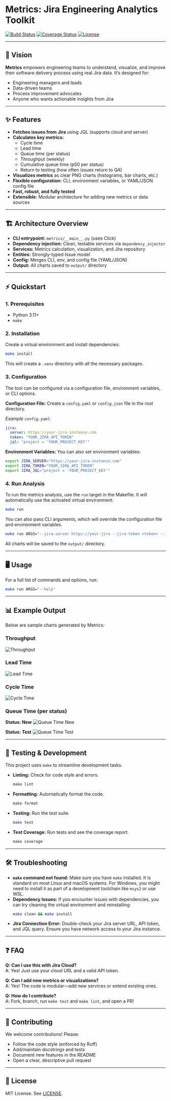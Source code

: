 # Metrics: Jira Engineering Analytics Toolkit

[![Build Status](https://img.shields.io/badge/build-passing-brightgreen)](https://github.com/your/repo/actions)
[![Coverage Status](https://img.shields.io/badge/coverage-80%25-brightgreen)](https://github.com/your/repo/actions)
[![License](https://img.shields.io/badge/license-MIT-blue.svg)](LICENSE)

---

## 🚀 Vision
**Metrics** empowers engineering teams to understand, visualize, and improve their software delivery process using real Jira data. It’s designed for:
- Engineering managers and leads
- Data-driven teams
- Process improvement advocates
- Anyone who wants actionable insights from Jira

---

## ✨ Features
- **Fetches issues from Jira** using JQL (supports cloud and server)
- **Calculates key metrics:**
  - Cycle time
  - Lead time
  - Queue time (per status)
  - Throughput (weekly)
  - Cumulative queue time (p50 per status)
  - Return to testing (how often issues return to QA)
- **Visualizes metrics** as clear PNG charts (histograms, bar charts, etc.)
- **Flexible configuration:** CLI, environment variables, or YAML/JSON config file
- **Fast, robust, and fully tested**
- **Extensible:** Modular architecture for adding new metrics or data sources

---

## 🏗️ Architecture Overview
- **CLI entrypoint:** `metrics/__main__.py` (uses Click)
- **Dependency injection:** Clean, testable services via `dependency_injector`
- **Services:** Metrics calculation, visualization, and Jira repository
- **Entities:** Strongly-typed Issue model
- **Config:** Merges CLI, env, and config file (YAML/JSON)
- **Output:** All charts saved to `output/` directory

---

## ⚡ Quickstart

### 1. Prerequisites
- Python 3.11+
- `make`

### 2. Installation
Create a virtual environment and install dependencies:
```sh
make install
```
This will create a `.venv` directory with all the necessary packages.

### 3. Configuration
The tool can be configured via a configuration file, environment variables, or CLI options.

**Configuration File:**
Create a `config.yaml` or `config.json` file in the root directory.

*Example `config.yaml`:*
```yaml
jira:
  server: https://your-jira-instance.com
  token: "YOUR_JIRA_API_TOKEN"
  jql: "project = 'YOUR_PROJECT_KEY'"
```

**Environment Variables:**
You can also set environment variables:
```sh
export JIRA_SERVER="https://your-jira-instance.com"
export JIRA_TOKEN="YOUR_JIRA_API_TOKEN"
export JIRA_JQL="project = 'YOUR_PROJECT_KEY'"
```

### 4. Run Analysis
To run the metrics analysis, use the `run` target in the Makefile. It will automatically use the activated virtual environment.
```sh
make run
```
You can also pass CLI arguments, which will override the configuration file and environment variables.
```sh
make run ARGS="--jira-server https://your-jira --jira-token <token> --jira-jql 'project=MYPROJ'"
```

All charts will be saved to the `output/` directory.

---

## 🖥️ Usage
For a full list of commands and options, run:
```sh
make run ARGS="--help"
```

---

## 📊 Example Output

Below are sample charts generated by Metrics:

### Throughput
![Throughput](docs/images/throughput.png)

### Lead Time
![Lead Time](docs/images/lead_time.png)

### Cycle Time
![Cycle Time](docs/images/cycle_time.png)

### Queue Time (per status)
**Status: New**
![Queue Time New](docs/images/queue_time_new.png)

**Status: Test**
![Queue Time Test](docs/images/queue_time_test.png)

---

## 🧪 Testing & Development
This project uses `make` to streamline development tasks.

- **Linting:** Check for code style and errors.
  ```sh
  make lint
  ```
- **Formatting:** Automatically format the code.
  ```sh
  make format
  ```
- **Testing:** Run the test suite.
  ```sh
  make test
  ```
- **Test Coverage:** Run tests and see the coverage report.
  ```sh
  make coverage
  ```

---

## 🛠️ Troubleshooting
- **`make` command not found:** Make sure you have `make` installed. It is standard on most Linux and macOS systems. For Windows, you might need to install it as part of a development toolchain like `msys2` or use WSL.
- **Dependency Issues:** If you encounter issues with dependencies, you can try cleaning the virtual environment and reinstalling:
  ```sh
  make clean && make install
  ```
- **Jira Connection Error:** Double-check your Jira server URL, API token, and JQL query. Ensure you have network access to your Jira instance.

---

## ❓ FAQ
**Q: Can I use this with Jira Cloud?**  
A: Yes! Just use your cloud URL and a valid API token.

**Q: Can I add new metrics or visualizations?**  
A: Yes! The code is modular—add new services or extend existing ones.

**Q: How do I contribute?**  
A: Fork, branch, run `make test` and `make lint`, and open a PR!

---

## 🤗 Contributing
We welcome contributions! Please:
- Follow the code style (enforced by Ruff)
- Add/maintain docstrings and tests
- Document new features in the README
- Open a clear, descriptive pull request

---

## 📄 License
MIT License. See [LICENSE](LICENSE).
